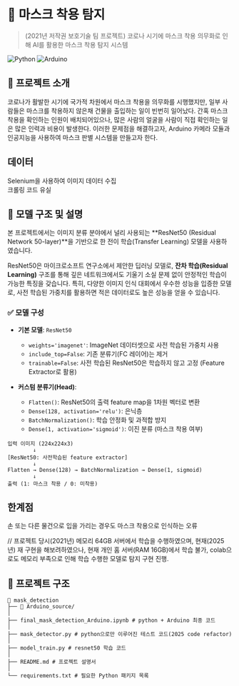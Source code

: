 # 🚀 마스크 착용 탐지
> (2021년 저작권 보호기술 팀 프로젝트) 코로나 시기에 마스크 착용 의무화로 인해 AI를 활용한 마스크 착용 탐지 시스템

![Python](https://img.shields.io/badge/Python-3766AB?style=flat-square&logo=Python&logoColor=white)
![Arduino](https://img.shields.io/badge/Arduino-00979D?style=flat-square&logo=Arduino&logoColor=white)

## 📝 프로젝트 소개
코로나가 활발한 시기에 국가적 차원에서 마스크 착용을 의무화를 시행했지만, 일부 사람들은 마스크를 착용하지 않은채 건물을 출입하는 일이 빈번히 일어났다. 간혹 마스크 착용을 확인하는 인원이 배치되어있으나, 많은 사람의 얼굴을 사람이 직접 확인하는 일은 많은 인력과 비용이 발생한다. 이러한 문제점을 해결하고자, Arduino 카메라 모듈과 인공지능을 사용하여 마스크 판별 시스템을 만들고자 한다.

## 데이터
Selenium을 사용하여 이미지 데이터 수집  
크롤링 코드 유실


## 🧠 모델 구조 및 설명

본 프로젝트에서는 이미지 분류 분야에서 널리 사용되는 **ResNet50 (Residual Network 50-layer)**을 기반으로 한 전이 학습(Transfer Learning) 모델을 사용하였습니다.

ResNet50은 마이크로소프트 연구소에서 제안한 딥러닝 모델로, **잔차 학습(Residual Learning)** 구조를 통해 깊은 네트워크에서도 기울기 소실 문제 없이 안정적인 학습이 가능한 특징을 갖습니다. 특히, 다양한 이미지 인식 대회에서 우수한 성능을 입증한 모델로, 사전 학습된 가중치를 활용하면 적은 데이터로도 높은 성능을 얻을 수 있습니다.

### ✅ 모델 구성

- **기본 모델**: `ResNet50`
  - `weights='imagenet'`: ImageNet 데이터셋으로 사전 학습된 가중치 사용
  - `include_top=False`: 기존 분류기(FC 레이어)는 제거
  - `trainable=False`: 사전 학습된 ResNet50은 학습하지 않고 고정 (Feature Extractor로 활용)

- **커스텀 분류기(Head)**:
  - `Flatten()`: ResNet50의 출력 feature map을 1차원 벡터로 변환
  - `Dense(128, activation='relu')`: 은닉층
  - `BatchNormalization()`: 학습 안정화 및 과적합 방지
  - `Dense(1, activation='sigmoid')`: 이진 분류 (마스크 착용 여부)

```plaintext
입력 이미지 (224x224x3)
        ↓
[ResNet50: 사전학습된 feature extractor]
        ↓
Flatten → Dense(128) → BatchNormalization → Dense(1, sigmoid)
        ↓
출력 (1: 마스크 착용 / 0: 미착용)
```

## 한계점
손 또는 다른 물건으로 입을 가리는 경우도 마스크 착용으로 인식하는 오류

// 프로젝트 당시(2021년) 메모리 64GB 서버에서 학습을 수행하였으며, 현재(2025년) 재 구현을 해보려하였으나, 현재 개인 홈 서버(RAM 16GB)에서 학습 불가, colab으로도 메모리 부족으로 인해 학습 수행한 모델로 탐지 구현 진행.

## 📂 **프로젝트 구조**
```
📂 mask_detection
├── 📂 Arduino_source/ 
│ 
├── final_mask_detection_Arduino.ipynb # python + Arduino 최종 코드
│ 
├── mask_detector.py # python으로만 이루어진 테스트 코드(2025 code refactor)
│ 
├── model_train.py # resnet50 학습 코드
│ 
├── README.md # 프로젝트 설명서 
│ 
└── requirements.txt # 필요한 Python 패키지 목록
```